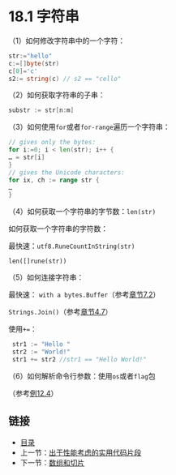 # 18.1 字符串

（1）如何修改字符串中的一个字符：

```go
str:="hello"
c:=[]byte(str)
c[0]='c'
s2:= string(c) // s2 == "cello"
```

（2）如何获取字符串的子串：

```go
substr := str[n:m]
```

（3）如何使用`for`或者`for-range`遍历一个字符串：

```go
// gives only the bytes:
for i:=0; i < len(str); i++ {
… = str[i]
}
// gives the Unicode characters:
for ix, ch := range str {
…
}
```

（4）如何获取一个字符串的字节数：`len(str)`

如何获取一个字符串的字符数：

最快速：`utf8.RuneCountInString(str)`

`len([]rune(str))`

（5）如何连接字符串：

最快速： `with a bytes.Buffer`（参考[章节7.2](07.2.md)）

`Strings.Join()`（参考[章节4.7](04.7.md)）

使用`+=`：

```go
 str1 := "Hello " 
 str2 := "World!"
 str1 += str2 //str1 == "Hello World!"
```

（6）如何解析命令行参数：使用`os`或者`flag`包

（参考[例12.4](https://github.com/codeSu97/the-way-to-go_ZH_CN/tree/cb9c3473071aa65151922c4b563acfdbbf0b71e5/eBook/examples/chapter_12/fileinput.go)）

## 链接

* [目录](directory.md)
* 上一节：[出于性能考虑的实用代码片段](18.0.md)
* 下一节：[数组和切片](18.2.md)

